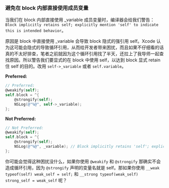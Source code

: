 ### 避免在 block 内部直接使用成员变量

当我们在 block 内部直接使用 _variable 成员变量时，编译器会给我们警告：`Block implicitly retains self; explicitly mention 'self' to indicate this is intended behavior`。

原因是 block 中直接使用 _variable 会导致 block 隐式的强引用 self。Xcode 认为这可能会隐式的导致循环引用，从而给开发者带来困扰，而且如果不仔细看的话真的不太好排查，笔者之前就因为这个循环引用找了半天，还拉上了我导师一起查找原因。所以警告我们要显式的在 block 中使用 self，以达到 block 显式 retain 住 self 的目的。改用 `self->_variable` 或者 `self.variable`。

**Preferred:**

```objectivec
// Preferred:
@weakify(self);
self.block = ^{
    @strongify(self);
    NSLog(@"%@", self->_variable);
};
```

**Not Preferred:**

```objectivec
// Not Preferred:
@weakify(self);
self.block = ^{
    @strongify(self);
    NSLog(@"%@", _variable); // Block implicitly retains 'self'; explicitly mention 'self' to indicate this is intended behavior
};
```

你可能会觉得这种困扰没什么，如果你使用 `@weakify` 和 `@strongify` 那确实不会造成循环引用，因为 `@strongify` 声明的变量名就是 self。那如果你使用 `__weak typeof(self) weak_self = self;` 和 `__strong typeof(weak_self) strong_self = weak_self` 呢？

